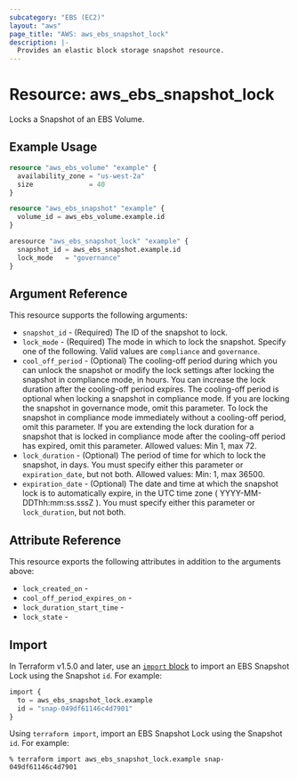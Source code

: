 ```yaml
---
subcategory: "EBS (EC2)"
layout: "aws"
page_title: "AWS: aws_ebs_snapshot_lock"
description: |-
  Provides an elastic block storage snapshot resource.
---
```


# Resource: aws_ebs_snapshot_lock

Locks a Snapshot of an EBS Volume.

## Example Usage

```terraform
resource "aws_ebs_volume" "example" {
  availability_zone = "us-west-2a"
  size              = 40
}

resource "aws_ebs_snapshot" "example" {
  volume_id = aws_ebs_volume.example.id
}

aresource "aws_ebs_snapshot_lock" "example" {
  snapshot_id = aws_ebs_snapshot.example.id
  lock_mode   = "governance"
}

```

## Argument Reference

This resource supports the following arguments:

* `snapshot_id` - (Required) The ID of the snapshot to lock.
* `lock_mode` - (Required) The mode in which to lock the snapshot. Specify one of the following. Valid values are `compliance` and `governance`.
* `cool_off_period` - (Optional) The cooling-off period during which you can unlock the snapshot or modify the lock settings after locking the snapshot in compliance mode, in hours. You can increase the lock duration after the cooling-off period expires. The cooling-off period is optional when locking a snapshot in compliance mode. If you are locking the snapshot in governance mode, omit this parameter. To lock the snapshot in compliance mode immediately without a cooling-off period, omit this parameter. If you are extending the lock duration for a snapshot that is locked in compliance mode after the cooling-off period has expired, omit this parameter. Allowed values: Min 1, max 72.
* `lock_duration` - (Optional) The period of time for which to lock the snapshot, in days. You must specify either this parameter or `expiration_date`, but not both. Allowed values: Min: 1, max 36500.
* `expiration_date` - (Optional) The date and time at which the snapshot lock is to automatically expire, in the UTC time zone ( YYYY-MM-DDThh:mm:ss.sssZ ). You must specify either this parameter or `lock_duration`, but not both.

## Attribute Reference

This resource exports the following attributes in addition to the arguments above:

* `lock_created_on` -
* `cool_off_period_expires_on` -
* `lock_duration_start_time` -
* `lock_state` - 

## Import

In Terraform v1.5.0 and later, use an [`import` block](https://developer.hashicorp.com/terraform/language/import) to import an EBS Snapshot Lock using the Snapshot `id`. For example:

```terraform
import {
  to = aws_ebs_snapshot_lock.example
  id = "snap-049df61146c4d7901"
}
```

Using `terraform import`, import an EBS Snapshot Lock using the Snapshot `id`. For example:

```console
% terraform import aws_ebs_snapshot_lock.example snap-049df61146c4d7901
```
